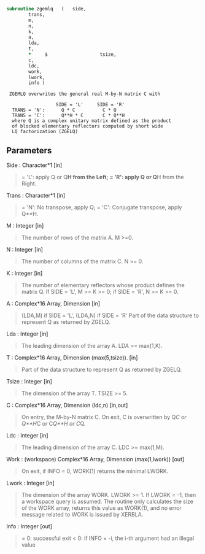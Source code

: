 ```fortran
subroutine zgemlq	(	side,
		trans,
		m,
		n,
		k,
		a,
		lda,
		t,
		*     $                   tsize,
		c,
		ldc,
		work,
		lwork,
		info )
```

     ZGEMLQ overwrites the general real M-by-N matrix C with

                      SIDE = 'L'     SIDE = 'R'
      TRANS = 'N':      Q * C          C * Q
      TRANS = 'C':      Q**H * C       C * Q**H
      where Q is a complex unitary matrix defined as the product
      of blocked elementary reflectors computed by short wide
      LQ factorization (ZGELQ)


## Parameters
Side : Character*1 [in]
> = 'L': apply Q or Q**H from the Left;
> = 'R': apply Q or Q**H from the Right.

Trans : Character*1 [in]
> = 'N':  No transpose, apply Q;
> = 'C':  Conjugate transpose, apply Q**H.

M : Integer [in]
> The number of rows of the matrix A.  M >=0.

N : Integer [in]
> The number of columns of the matrix C. N >= 0.

K : Integer [in]
> The number of elementary reflectors whose product defines
> the matrix Q.
> If SIDE = 'L', M >= K >= 0;
> if SIDE = 'R', N >= K >= 0.

A : Complex*16 Array, Dimension [in]
> (LDA,M) if SIDE = 'L',
> (LDA,N) if SIDE = 'R'
> Part of the data structure to represent Q as returned by ZGELQ.

Lda : Integer [in]
> The leading dimension of the array A. LDA >= max(1,K).

T : Complex*16 Array, Dimension (max(5,tsize)). [in]
> Part of the data structure to represent Q as returned by ZGELQ.

Tsize : Integer [in]
> The dimension of the array T. TSIZE >= 5.

C : Complex*16 Array, Dimension (ldc,n) [in,out]
> On entry, the M-by-N matrix C.
> On exit, C is overwritten by Q*C or Q**H*C or C*Q**H or C*Q.

Ldc : Integer [in]
> The leading dimension of the array C. LDC >= max(1,M).

Work : (workspace) Complex*16 Array, Dimension (max(1,lwork)) [out]
> On exit, if INFO = 0, WORK(1) returns the minimal LWORK.

Lwork : Integer [in]
> The dimension of the array WORK. LWORK >= 1.
> If LWORK = -1, then a workspace query is assumed. The routine
> only calculates the size of the WORK array, returns this
> value as WORK(1), and no error message related to WORK
> is issued by XERBLA.

Info : Integer [out]
> = 0:  successful exit
> < 0:  if INFO = -i, the i-th argument had an illegal value


